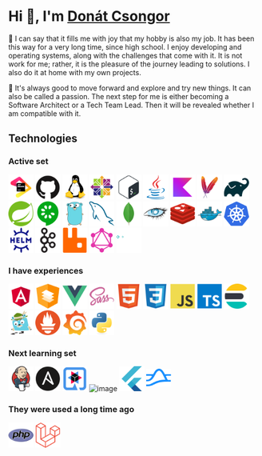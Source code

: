 # Hi 👋, I'm [Donát Csongor](https://www.linkedin.com/in/donat-csongor/)

🔭 I can say that it fills me with joy that my hobby is also my job. It has been this way for a very long time, since high school. 
I enjoy developing and operating systems, along with the challenges that come with it. 
It is not work for me; rather, it is the pleasure of the journey leading to solutions. 
I also do it at home with my own projects.

🎯 It's always good to move forward and explore and try new things. It can also be called a passion.
The next step for me is either becoming a Software Architect or a Tech Team Lead. 
Then it will be revealed whether I am compatible with it. 

## Technologies

### Active set
<img src="https://raw.githubusercontent.com/devicons/devicon/master/icons/jetbrains/jetbrains-original.svg" width="50" height="auto" alt="image">
<img src="https://raw.githubusercontent.com/devicons/devicon/master/icons/github/github-original.svg" width="50" height="auto" alt="image">
<img src="https://raw.githubusercontent.com/devicons/devicon/master/icons/linux/linux-original.svg" width="50" height="auto" alt="image">
<img src="https://raw.githubusercontent.com/devicons/devicon/master/icons/centos/centos-original.svg" width="50" height="auto" alt="image">
<img src="https://raw.githubusercontent.com/devicons/devicon/master/icons/bash/bash-original.svg" width="50" height="auto" alt="image">
<img src="https://raw.githubusercontent.com/devicons/devicon/master/icons/java/java-original.svg" width="50" height="auto" alt="image">
<img src="https://raw.githubusercontent.com/devicons/devicon/master/icons/kotlin/kotlin-original.svg" width="50" height="auto" alt="image">
<img src="https://raw.githubusercontent.com/devicons/devicon/master/icons/maven/maven-original.svg" width="50" height="auto" alt="image">
<img src="https://raw.githubusercontent.com/devicons/devicon/master/icons/gradle/gradle-original.svg" width="50" height="auto" alt="image">
<img src="https://raw.githubusercontent.com/devicons/devicon/master/icons/spring/spring-original.svg" width="50" height="auto" alt="image">
<img src="https://raw.githubusercontent.com/devicons/devicon/master/icons/cucumber/cucumber-plain.svg" width="50" height="auto" alt="image">
<img src="https://raw.githubusercontent.com/devicons/devicon/master/icons/go/go-original.svg" width="50" height="auto" alt="image">
<img src="https://raw.githubusercontent.com/devicons/devicon/master/icons/mysql/mysql-original.svg" width="50" height="auto" alt="image">
<img src="https://raw.githubusercontent.com/devicons/devicon/master/icons/mongodb/mongodb-original.svg" width="50" height="auto" alt="image">
<img src="https://raw.githubusercontent.com/devicons/devicon/master/icons/cassandra/cassandra-original.svg" width="50" height="auto" alt="image">
<img src="https://raw.githubusercontent.com/devicons/devicon/master/icons/redis/redis-original.svg" width="50" height="auto" alt="image">
<img src="https://raw.githubusercontent.com/devicons/devicon/master/icons/docker/docker-original.svg" width="50" height="auto" alt="image">
<img src="https://raw.githubusercontent.com/devicons/devicon/master/icons/kubernetes/kubernetes-original.svg" width="50" height="auto" alt="image">
<img src="https://raw.githubusercontent.com/devicons/devicon/master/icons/helm/helm-original.svg" width="50" height="auto" alt="image">
<img src="https://raw.githubusercontent.com/devicons/devicon/master/icons/apachekafka/apachekafka-original.svg" width="50" height="auto" alt="image">
<img src="https://raw.githubusercontent.com/devicons/devicon/master/icons/rabbitmq/rabbitmq-original.svg" width="50" height="auto" alt="image">
<img src="https://raw.githubusercontent.com/devicons/devicon/master/icons/graphql/graphql-plain.svg" width="50" height="auto" alt="image">
<img src="https://raw.githubusercontent.com/devicons/devicon/master/icons/grpc/grpc-original.svg" width="50" height="auto" alt="image">

### I have experiences
<img src="https://raw.githubusercontent.com/devicons/devicon/master/icons/angular/angular-original.svg" width="50" height="auto" alt="image">
<img src="https://raw.githubusercontent.com/devicons/devicon/master/icons/angularmaterial/angularmaterial-original.svg" width="50" height="auto" alt="image">
<img src="https://raw.githubusercontent.com/devicons/devicon/master/icons/vuejs/vuejs-original.svg" width="50" height="auto" alt="image">
<img src="https://raw.githubusercontent.com/devicons/devicon/master/icons/sass/sass-original.svg" width="50" height="auto" alt="image">
<img src="https://raw.githubusercontent.com/devicons/devicon/master/icons/html5/html5-original.svg" width="50" height="auto" alt="image">
<img src="https://raw.githubusercontent.com/devicons/devicon/master/icons/css3/css3-original.svg" width="50" height="auto" alt="image">
<img src="https://raw.githubusercontent.com/devicons/devicon/master/icons/javascript/javascript-original.svg" width="50" height="auto" alt="image">
<img src="https://raw.githubusercontent.com/devicons/devicon/master/icons/typescript/typescript-original.svg" width="50" height="auto" alt="image">
<img src="https://raw.githubusercontent.com/devicons/devicon/master/icons/elasticsearch/elasticsearch-original.svg" width="50" height="auto" alt="image">
<img src="https://raw.githubusercontent.com/devicons/devicon/master/icons/jaegertracing/jaegertracing-original.svg" width="50" height="auto" alt="image">
<img src="https://raw.githubusercontent.com/devicons/devicon/master/icons/prometheus/prometheus-original.svg" width="50" height="auto" alt="image">
<img src="https://raw.githubusercontent.com/devicons/devicon/master/icons/grafana/grafana-original.svg" width="50" height="auto" alt="image">
<img src="https://raw.githubusercontent.com/devicons/devicon/master/icons/python/python-original.svg" width="50" height="auto" alt="image">

### Next learning set
<img src="https://raw.githubusercontent.com/devicons/devicon/master/icons/jenkins/jenkins-original.svg" width="50" height="auto" alt="image">
<img src="https://raw.githubusercontent.com/devicons/devicon/master/icons/ansible/ansible-original.svg" width="50" height="auto" alt="image">
<img src="https://raw.githubusercontent.com/devicons/devicon/master/icons/quarkus/quarkus-original.svg" width="50" height="auto" alt="image">
<img src="https://objectcomputing.com/files/2616/2275/4406/micronaut_stacked_black.svg" width="50" height="auto" alt="image">
<img src="https://raw.githubusercontent.com/devicons/devicon/master/icons/flutter/flutter-original.svg" width="50" height="auto" alt="image">
<img src="media/apache-pulzar.svg" style="padding-bottom: 10px" width="50" height="auto" alt="image">

### They were used a long time ago
<img src="https://raw.githubusercontent.com/devicons/devicon/master/icons/php/php-original.svg" width="50" height="auto" alt="image">
<img src="https://raw.githubusercontent.com/devicons/devicon/master/icons/laravel/laravel-original.svg" width="50" height="auto" alt="image">
